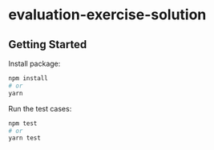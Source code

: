 # evaluation-exercise-solution

## Getting Started

Install package:

```bash
npm install
# or
yarn
```

Run the test cases:

```bash
npm test
# or
yarn test
```